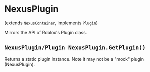 # NexusPlugin
(extends [`NexusContainer`](../Base/NexusContainer.md), implements `Plugin`)

Mirrors the API of Roblox's Plugin class.

## `NexusPlugin/Plugin NexusPlugin.GetPlugin()`
Returns a static plugin instance. Note it may not be
a "mock" plugin (NexusPlugin).